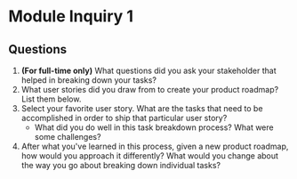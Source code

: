 # Module Inquiry 1

## Questions

1. **(For full-time only)** What questions did you ask your stakeholder that helped in breaking down your tasks?
2. What user stories did you draw from to create your product roadmap? List them below.
3. Select your favorite user story. What are the tasks that need to be accomplished in order to ship that particular user story?
    - What did you do well in this task breakdown process? What were some challenges?
4. After what you've learned in this process, given a new product roadmap, how would you approach it differently? What would you change about the way you go about breaking down individual tasks?
